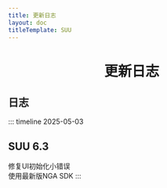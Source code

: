 ```yaml
---
title: 更新日志
layout: doc
titleTemplate: SUU 
---
```

<div align="center">

#  更新日志

</div>




## 日志 
::: timeline 2025-05-03
## SUU 6.3

修复UI初始化小错误  
使用最新版NGA SDK
:::